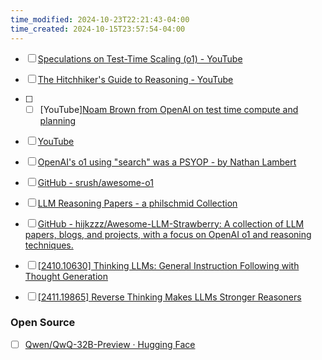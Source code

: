 ```yaml
---
time_modified: 2024-10-23T22:21:43-04:00
time_created: 2024-10-15T23:57:54-04:00
---
```

- [ ] [Speculations on Test-Time Scaling (o1) - YouTube](https://www.youtube.com/watch?v=6PEJ96k1kiw)
- [ ] [The Hitchhiker's Guide to Reasoning - YouTube](https://youtu.be/S5l5OvJ01ws?si=0IIwmoMhh5xeDJVv)
- [ ] - [ ] [YouTube][Noam Brown from OpenAI on test time compute and planning](https://youtu.be/eaAonE58sLU?si=s0weM1yKvKm7x9AP) 
- [ ] [YouTube](https://youtu.be/_Bw5o55SRL8?si=p2udkdNMPsbOHNLn)
- [ ] [OpenAI's o1 using "search" was a PSYOP - by Nathan Lambert](https://www.interconnects.ai/p/openais-o1-using-search-was-a-psyop)



- [ ] [GitHub - srush/awesome-o1](https://github.com/srush/awesome-o1/)
- [ ] [LLM Reasoning Papers - a philschmid Collection](https://huggingface.co/collections/philschmid/llm-reasoning-papers-66e6abbdf5579b829f214de8)
- [ ] [GitHub - hijkzzz/Awesome-LLM-Strawberry: A collection of LLM papers, blogs, and projects, with a focus on OpenAI o1 and reasoning techniques.](https://github.com/hijkzzz/Awesome-LLM-Strawberry)


- [ ] [\[2410.10630\] Thinking LLMs: General Instruction Following with Thought Generation](https://arxiv.org/abs/2410.10630)
- [ ] [\[2411.19865\] Reverse Thinking Makes LLMs Stronger Reasoners](https://arxiv.org/abs/2411.19865)



### Open Source

- [ ] [Qwen/QwQ-32B-Preview · Hugging Face](https://huggingface.co/Qwen/QwQ-32B-Preview)